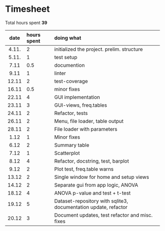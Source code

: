 
# Timesheet

Total hours spent **39**

| date | hours spent | doing what  |
| :----:|:-----| :-----|
| 4.11. | 2    | initialized the project. prelim. structure |
| 5.11. | 1    | test setup |
| 7.11  | 0.5  | documention |
| 9.11  | 1    | linter |
| 12.11 | 2    | test-coverage |
| 16.11 | 0.5  | minor fixes |
| 22.11 | 4    | GUI implementation |
| 23.11 | 3    | GUI-views, freq.tables |
| 24.11 | 2    | Refactor, tests |
| 26.11 | 2    | Menu, file loader, table output |
| 28.11 | 2    | File loader with parameters |
| 1.12  | 1    | Minor fixes |
| 6.12  | 2    | Summary table |
| 7.12  | 1    | Scatterplot |
| 8.12  | 4    | Refactor, docstring, test, barplot |
| 9.12  | 2    | Plot test, freq.table warns |
| 13.12 | 2    | Single window for home and setup views |
| 14.12 | 2    | Separate gui from app logic, ANOVA |
| 18.12 | 4    | ANOVA p-value and test + t-test |
| 19.12 | 5    | Dataset-repository with sqlite3, documentation update, refactor |
| 20.12 | 3    | Document updates, test refactor and misc. fixes |